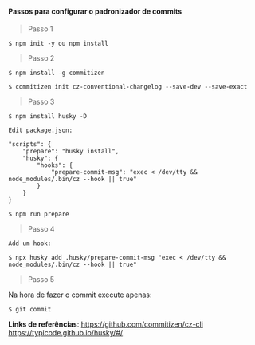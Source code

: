 #### Passos para configurar o padronizador de commits

> Passo 1

```
$ npm init -y ou npm install
```

> Passo 2

```
$ npm install -g commitizen

$ commitizen init cz-conventional-changelog --save-dev --save-exact
```

> Passo 3
```
$ npm install husky -D

Edit package.json:

"scripts": {
    "prepare": "husky install",
    "husky": {
        "hooks": {
            "prepare-commit-msg": "exec < /dev/tty && node_modules/.bin/cz --hook || true"
        }
    }
}

$ npm run prepare
```

> Passo 4

```
Add um hook:

$ npx husky add .husky/prepare-commit-msg "exec < /dev/tty && node_modules/.bin/cz --hook || true"
```

> Passo 5

Na hora de fazer o commit execute apenas:

```
$ git commit
```


**Links de referências**:
https://github.com/commitizen/cz-cli
https://typicode.github.io/husky/#/